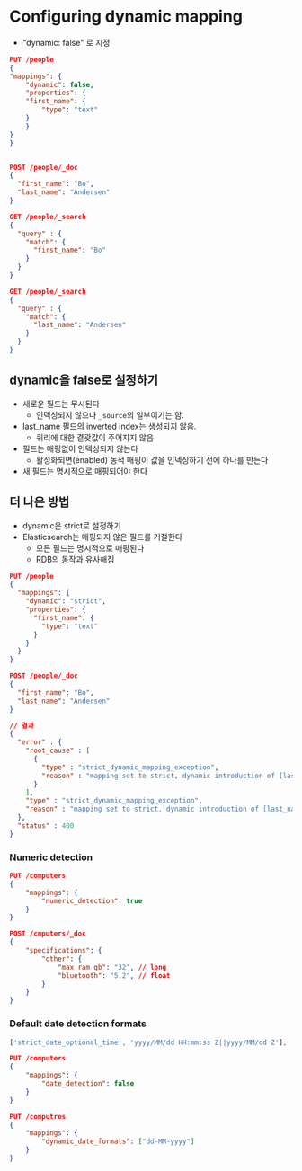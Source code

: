 # Configuring dynamic mapping

-   "dynamic: false" 로 지정

```json
PUT /people
{
"mappings": {
    "dynamic": false,
    "properties": {
    "first_name": {
        "type": "text"
    }
    }
}
}
```

```json

POST /people/_doc
{
  "first_name": "Bo",
  "last_name": "Andersen"
}
```

```json
GET /people/_search
{
  "query" : {
    "match": {
      "first_name": "Bo"
    }
  }
}

GET /people/_search
{
  "query" : {
    "match": {
      "last_name": "Andersen"
    }
  }
}
```

## dynamic을 false로 설정하기

-   새로운 필드는 무시된다
    -   인덱싱되지 않으나 `_source`의 일부이기는 함.
-   last_name 필드의 inverted index는 생성되지 않음.
    -   쿼리에 대한 결괏값이 주어지지 않음
-   필드는 매핑없이 인덱싱되지 않는다
    -   활성화되면(enabled) 동적 매핑이 값을 인덱싱하기 전에 하나를 만든다
-   새 필드는 명시적으로 매핑되어야 한다

## 더 나은 방법

-   dynamic은 strict로 설정하기
-   Elasticsearch는 매핑되지 않은 필드를 거절한다
    -   모든 필드는 명시적으로 매핑된다
    -   RDB의 동작과 유사해짐

```json
PUT /people
{
  "mappings": {
    "dynamic": "strict",
    "properties": {
      "first_name": {
        "type": "text"
      }
    }
  }
}
```

```json
POST /people/_doc
{
  "first_name": "Bo",
  "last_name": "Andersen"
}

// 결과
{
  "error" : {
    "root_cause" : [
      {
        "type" : "strict_dynamic_mapping_exception",
        "reason" : "mapping set to strict, dynamic introduction of [last_name] within [_doc] is not allowed"
      }
    ],
    "type" : "strict_dynamic_mapping_exception",
    "reason" : "mapping set to strict, dynamic introduction of [last_name] within [_doc] is not allowed"
  },
  "status" : 400
}
```

### Numeric detection

```json
PUT /computers
{
    "mappings": {
        "numeric_detection": true
    }
}

POST /cmputers/_doc
{
    "specifications": {
        "other": {
            "max_ram_gb": "32", // long
            "bluetooth": "5.2", // float
        }
    }
}
```

### Default date detection formats

```js
['strict_date_optional_time', 'yyyy/MM/dd HH:mm:ss Z||yyyy/MM/dd Z'];
```

```json
PUT /computers
{
    "mappings": {
        "date_detection": false
    }
}

PUT /computres
{
    "mappings": {
        "dynamic_date_formats": ["dd-MM-yyyy"]
    }
}
```
